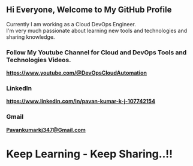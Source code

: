 
## Hi Everyone, Welcome to My GitHub Profile

Currently I am working as a Cloud DevOps Engineer.\
I'm very much passionate about learning new tools and technologies and sharing knowledge.

### Follow My Youtube Channel for Cloud and DevOps Tools and Technologies Videos.
**https://www.youtube.com/@DevOpsCloudAutomation**

### LinkedIn
**https://www.linkedin.com/in/pavan-kumar-k-j-107742154**

### Gmail
**Pavankumarkj347@Gmail.com**

# Keep Learning - Keep Sharing..!!
